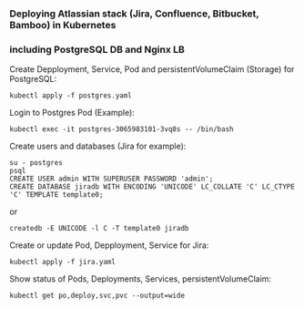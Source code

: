 ### Deploying Atlassian stack (Jira, Confluence, Bitbucket, Bamboo) in Kubernetes 
### including PostgreSQL DB and Nginx LB

Create Depployment, Service, Pod and persistentVolumeClaim (Storage) for PostgreSQL:
```
kubectl apply -f postgres.yaml
```
Login to Postgres Pod (Example):
```
kubectl exec -it postgres-3065983101-3vq8s -- /bin/bash
```
Create users and databases (Jira for example):
```
su - postgres
psql
CREATE USER admin WITH SUPERUSER PASSWORD 'admin';
CREATE DATABASE jiradb WITH ENCODING 'UNICODE' LC_COLLATE 'C' LC_CTYPE 'C' TEMPLATE template0;
```
or
```
createdb -E UNICODE -l C -T template0 jiradb
```
Create or update  Pod, Depployment, Service for Jira:
```
kubectl apply -f jira.yaml
```
Show status of Pods, Deployments, Services, persistentVolumeClaim:
```
kubectl get po,deploy,svc,pvc --output=wide
```
